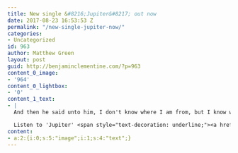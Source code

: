 ```yaml
---
title: New single &#8216;Jupiter&#8217; out now
date: 2017-08-23 16:53:53 Z
permalink: "/new-single-jupiter-now/"
categories:
- Uncategorized
id: 963
author: Matthew Green
layout: post
guid: http://benjaminclementine.com/?p=963
content_0_image:
- '964'
content_0_lightbox:
- '0'
content_1_text:
- |
  And then he said unto him, I don't know where I am from, but I know who I am. And you are right sir, I am an alien with extraordinary abilities, just like your mother. And so I wish you ease and free...

  Listen to 'Jupiter' <span style="text-decoration: underline;"><a href="https://BenjaminClementine.lnk.to/Jupiter">HERE</a></span>.
content:
- a:2:{i:0;s:5:"image";i:1;s:4:"text";}
---
```


